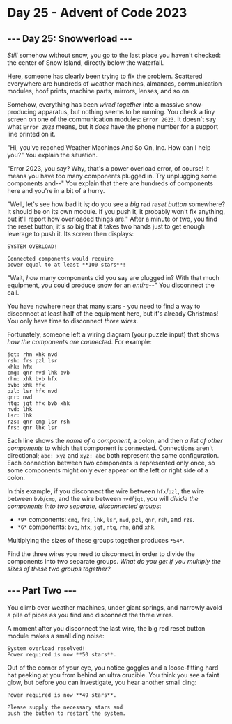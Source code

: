 # Day 25 - Advent of Code 2023

## --- Day 25: Snowverload ---

*Still* somehow without snow, you go to the last place you haven't checked: the
center of Snow Island, directly below the waterfall.

Here, someone has clearly been trying to fix the problem. Scattered everywhere
are hundreds of weather machines, almanacs, communication modules, hoof prints,
machine parts, mirrors, lenses, and so on.

Somehow, everything has been *wired together* into a massive snow-producing
apparatus, but nothing seems to be running. You check a tiny screen on one of
the communication modules: `Error 2023`. It doesn't say what `Error 2023` means,
but it *does* have the phone number for a support line printed on it.

"Hi, you've reached Weather Machines And So On, Inc. How can I help you?" You
explain the situation.

"Error 2023, you say? Why, that's a power overload error, of course! It means
you have too many components plugged in. Try unplugging some components and--"
You explain that there are hundreds of components here and you're in a bit of a
hurry.

"Well, let's see how bad it is; do you see a *big red reset button* somewhere?
It should be on its own module. If you push it, it probably won't fix anything,
but it'll report how overloaded things are." After a minute or two, you find the
reset button; it's so big that it takes two hands just to get enough leverage to
push it. Its screen then displays:

```
SYSTEM OVERLOAD!

Connected components would require
power equal to at least **100 stars**!
```

"Wait, *how* many components did you say are plugged in? With that much
equipment, you could produce snow for an *entire*--" You disconnect the call.

You have nowhere near that many stars - you need to find a way to disconnect at
least half of the equipment here, but it's already Christmas! You only have time
to disconnect *three wires*.

Fortunately, someone left a wiring diagram (your puzzle input) that shows *how
the components are connected*. For example:

```
jqt: rhn xhk nvd
rsh: frs pzl lsr
xhk: hfx
cmg: qnr nvd lhk bvb
rhn: xhk bvb hfx
bvb: xhk hfx
pzl: lsr hfx nvd
qnr: nvd
ntq: jqt hfx bvb xhk
nvd: lhk
lsr: lhk
rzs: qnr cmg lsr rsh
frs: qnr lhk lsr
```

Each line shows the *name of a component*, a colon, and then *a list of other
components* to which that component is connected. Connections aren't
directional; `abc: xyz` and `xyz: abc` both represent the same configuration.
Each connection between two components is represented only once, so some
components might only ever appear on the left or right side of a colon.

In this example, if you disconnect the wire between `hfx`/`pzl`, the wire
between `bvb`/`cmg`, and the wire between `nvd`/`jqt`, you will *divide the
components into two separate, disconnected groups*:

- `*9*` components: `cmg`, `frs`, `lhk`, `lsr`, `nvd`, `pzl`, `qnr`, `rsh`, and
  `rzs`.
- `*6*` components: `bvb`, `hfx`, `jqt`, `ntq`, `rhn`, and `xhk`.

Multiplying the sizes of these groups together produces `*54*`.

Find the three wires you need to disconnect in order to divide the components
into two separate groups. *What do you get if you multiply the sizes of these
two groups together?*

## --- Part Two ---

You climb over weather machines, under giant springs, and narrowly avoid a pile
of pipes as you find and disconnect the three wires.

A moment after you disconnect the last wire, the big red reset button module
makes a small ding noise:

```
System overload resolved!
Power required is now **50 stars**.
```

Out of the corner of your eye, you notice goggles and a loose-fitting hard hat
peeking at you from behind an ultra crucible. You think you see a faint glow,
but before you can investigate, you hear another small ding:

```
Power required is now **49 stars**.

Please supply the necessary stars and
push the button to restart the system.
```
